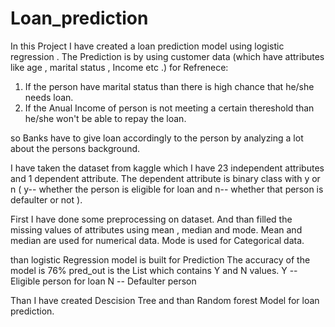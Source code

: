 # Loan_prediction

In this Project I have created a loan prediction model using logistic regression .
The Prediction is by using customer data (which have attributes like age , marital status , Income etc .)
for Refrenece:
  1. If the person have marital status than there is high chance that he/she needs loan. 
  2. If the Anual Income of person is not meeting a certain thereshold than he/she won't be able to repay the loan.
  
  so Banks have to give loan accordingly to the person by analyzing a lot about the persons background.
  
I have taken the dataset from kaggle which I have 23 independent attributes and 1 dependent attribute.
The dependent attribute is binary class with y or n ( y-- whether the person is eligible for loan and n-- whether that person is defaulter or not ).

First I have done some preprocessing on dataset.
And than filled the missing values of attributes using mean , median and mode.
Mean and median are used for numerical data.
Mode is used for Categorical data.

than logistic Regression model is built for Prediction
The accuracy of the model is 76%
pred_out is the List which contains Y and N values.
Y -- Eligible person for loan
N -- Defaulter person 

Than I have created Descision Tree and than Random forest Model for loan prediction.
